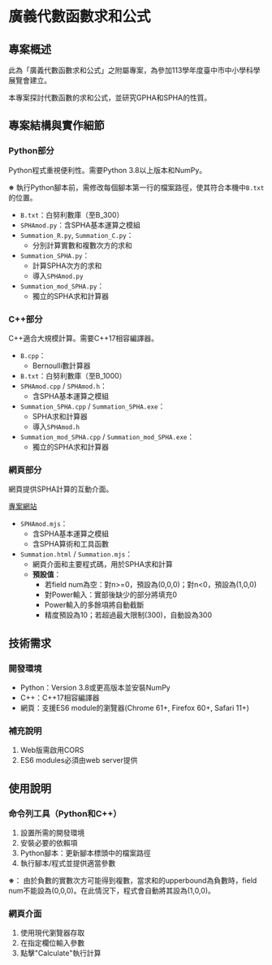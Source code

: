 # 廣義代數函數求和公式

## 專案概述

此為「廣義代數函數求和公式」之附屬專案，為參加113學年度臺中市中小學科學展覽會建立。

本專案探討代數函數的求和公式，並研究GPHA和SPHA的性質。

## 專案結構與實作細節

### Python部分

Python程式重視便利性。需要Python 3.8以上版本和NumPy。

**※** 執行Python腳本前，需修改每個腳本第一行的檔案路徑，使其符合本機中`B.txt`的位置。

- `B.txt`：白努利數庫（至B_300）
- `SPHAmod.py`：含SPHA基本運算之模組
- `Summation_R.py`, `Summation_C.py`：
  - 分別計算實數和複數次方的求和
- `Summation_SPHA.py`：
  - 計算SPHA次方的求和
  - 導入`SPHAmod.py`
- `Summation_mod_SPHA.py`：
  - 獨立的SPHA求和計算器

### C++部分

C++適合大規模計算。需要C++17相容編譯器。

- `B.cpp`：
  - Bernoulli數計算器
- `B.txt`：白努利數庫（至B_1000）
- `SPHAmod.cpp` / `SPHAmod.h`：
  - 含SPHA基本運算之模組
- `Summation_SPHA.cpp` / `Summation_SPHA.exe`：
  - SPHA求和計算器
  - 導入`SPHAmod.h`
- `Summation_mod_SPHA.cpp` / `Summation_mod_SPHA.exe`：
  - 獨立的SPHA求和計算器

### 網頁部分

網頁提供SPHA計算的互動介面。

[專案網站](https://william0506.github.io/Summation/HTML/Summation.html)

- `SPHAmod.mjs`：
  - 含SPHA基本運算之模組
  - 含SPHA算術和工具函數
- `Summation.html` / `Summation.mjs`：
  - 網頁介面和主要程式碼，用於SPHA求和計算
  - **預設值**：
    - 若field num為空：對n>=0，預設為(0,0,0)；對n<0，預設為(1,0,0)
    - 對Power輸入：實部後缺少的部分將填充0
    - Power輸入的多餘項將自動截斷
    - 精度預設為10；若超過最大限制(300)，自動設為300

## 技術需求

### 開發環境
- Python：Version 3.8或更高版本並安裝NumPy
- C++：C++17相容編譯器
- 網頁：支援ES6 module的瀏覽器(Chrome 61+, Firefox 60+, Safari 11+)

### 補充說明
1. Web版需啟用CORS
2. ES6 modules必須由web server提供

## 使用說明

### 命令列工具（Python和C++）
1. 設置所需的開發環境
2. 安裝必要的依賴項
3. Python腳本：更新腳本標頭中的檔案路徑
4. 執行腳本/程式並提供適當參數

**※**：
由於負數的實數次方可能得到複數，當求和的upperbound為負數時，field num不能設為(0,0,0)。在此情況下，程式會自動將其設為(1,0,0)。

### 網頁介面
1. 使用現代瀏覽器存取
2. 在指定欄位輸入參數
3. 點擊"Calculate"執行計算
